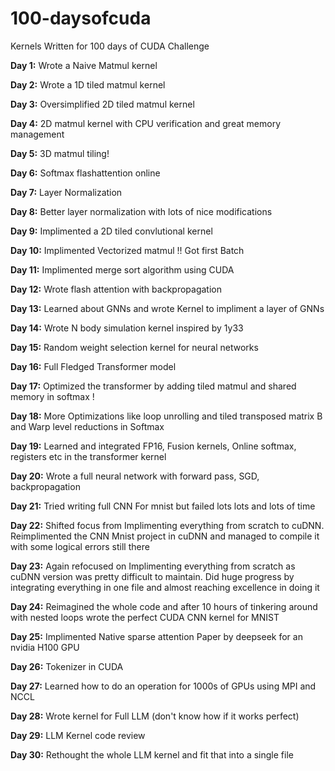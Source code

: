 # 100-daysofcuda
 Kernels Written for 100 days of CUDA Challenge

**Day 1:** Wrote a Naive Matmul kernel

**Day 2:** Wrote a 1D tiled matmul kernel

**Day 3:** Oversimplified 2D tiled matmul kernel

**Day 4:** 2D matmul kernel with CPU verification and great memory management

**Day 5:** 3D matmul tiling!

**Day 6:** Softmax flashattention online

**Day 7:** Layer Normalization

**Day 8:** Better layer normalization with lots of nice modifications

**Day 9:** Implimented a 2D tiled convlutional kernel


**Day 10:** Implimented Vectorized matmul !! Got first Batch

**Day 11:** Implimented merge sort algorithm using CUDA

**Day 12:** Wrote flash attention with backpropagation

**Day 13:** Learned about GNNs and wrote Kernel to impliment a layer of GNNs

**Day 14:** Wrote N body simulation kernel inspired by 1y33

**Day 15:** Random weight selection kernel for neural networks

**Day 16:** Full Fledged Transformer model

**Day 17:** Optimized the transformer by adding tiled matmul and shared memory in softmax !

**Day 18:** More Optimizations like loop unrolling and tiled transposed matrix B and Warp level reductions in Softmax

**Day 19:** Learned and integrated FP16, Fusion kernels, Online softmax, registers etc in the transformer kernel

**Day 20:** Wrote a full neural network with forward pass, SGD, backpropagation

**Day 21:** Tried writing full CNN For mnist but failed lots lots and lots of time

**Day 22:** Shifted focus from Implimenting everything from scratch to cuDNN. Reimplimented the CNN Mnist project in cuDNN and managed to compile it with some logical errors still there

**Day 23:** Again refocused on Implimenting everything from scratch as cuDNN version was pretty difficult to maintain. Did huge progress by integrating everything in one file and almost reaching excellence in doing it

**Day 24:** Reimagined the whole code and after 10 hours of tinkering around with nested loops wrote the perfect CUDA CNN kernel for MNIST

**Day 25:** Implimented Native sparse attention Paper by deepseek for an nvidia H100 GPU

**Day 26:** Tokenizer in CUDA

**Day 27:** Learned how to do an operation for 1000s of GPUs using MPI and NCCL

**Day 28:** Wrote kernel for Full LLM (don't know how if it works perfect)

**Day 29:** LLM Kernel code review

**Day 30:** Rethought the whole LLM kernel and fit that into a single file
